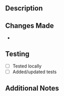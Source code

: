 ## Description
<!-- Briefly describe the changes in this PR -->

## Changes Made
<!-- List the main changes made in this PR -->
- 

## Testing
<!-- Describe how you tested these changes -->
- [ ] Tested locally
- [ ] Added/updated tests

## Additional Notes
<!-- Any additional information that reviewers should know -->